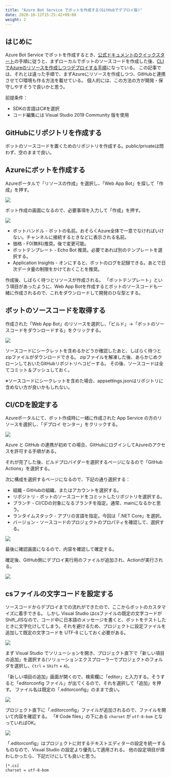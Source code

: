 ```yaml
---
title: "Azure Bot Service でボットを作成する(GitHubでデプロイ版)"
date: 2020-10-12T15:25:42+09:00
weight: 2
---
```


## はじめに
Azure Bot Service でボットを作成するとき、[公式ドキュメントのクイックスタート](https://docs.microsoft.com/ja-jp/azure/bot-service/dotnet/bot-builder-dotnet-sdk-quickstart?view=azure-bot-service-4.0&tabs=vs)の手順に従うと、まずローカルでボットのソースコードを作成した後、[CLIでAzureのリソースを作成しつつデプロイする手順](https://docs.microsoft.com/ja-jp/azure/bot-service/bot-builder-deploy-az-cli?view=azure-bot-service-4.0&tabs=csharp)になっている。
この記事では、それとは違った手順で、まずAzureにリソースを作成しつつ、GitHubと連携させてCI環境も作る方法を載せている。
個人的には、この方法の方が開発・保守しやすそうで良いかと思う。

前提条件：

* SDKの言語はC#を選択
* コード編集には Visual Studio 2019 Community 版を使用

## GitHubにリポジトリを作成する
ボットのソースコードを置くためのリポジトリを作成する。public/privateは問わず、空のままで良い。

## Azureにボットを作成する
Azureポータルで「リソースの作成」を選択し、「Web App Bot」を探して「作成」を押す。

![](2020-10-12-15-33-27.png)

ボット作成の画面になるので、必要事項を入力して「作成」を押す。

![](2020-10-12-15-40-10.png)

* ボットハンドル - ボットの名前。おそらくAzure全体で一意でなければいけない。チャンネルに接続するときなどに表示される名前。
* 価格 - F0(無料)推奨。後で変更可能。
* ボットテンプレート - Echo Bot 推奨。必要であれば別のテンプレートを選択する。
* Application Insights - オンにすると、ボットのログを記録できる。あとで日次データ量の制限をかけておくことを推奨。

作成後、しばらく待つとリソースが作成される。
「ボットテンプレート」という項目があったように、Web App Botを作成するとボットのソースコードも一緒に作成されるので、これをダウンロードして開発のひな型とする。

## ボットのソースコードを取得する
作成された「Web App Bot」のリソースを選択し、「ビルド」→「ボットのソースコードをダウンロードする」をクリックする。

![](2020-10-12-16-09-46.png)

ソースコードにシークレットを含めるかどうか確認したあと、しばらく待つとzipファイルがダウンロードできる。
zipファイルを解凍した後、あらかじめクローンしておいたGitHubリポジトリへコピーする。
その後、ソースコードは全てコミット＆プッシュしておく。

※ソースコードにシークレットを含めた場合、appsettings.jsonはリポジトリに含めない方が良いかもしれない。

## CI/CDを設定する
Azureポータルにて、ボット作成時に一緒に作成された App Service の方のリソースを選択し、「デプロイ センター」をクリックする。

![](2020-10-12-16-20-13.png)

Azure と GitHub の連携が初めての場合、GitHubにログインしてAzureのアクセスを許可する手順がある。

それが完了した後、ビルドプロバイダーを選択するページになるので「GitHub Actions」を選択する。

次に構成を選択するページになるので、下記の通り選択する：

* 組織 - GitHubの組織、またはアカウントを選択する。
* リポジトリ - ボットのソースコードをコミットしたリポジトリを選択する。
* ブランチ - CI/CDの対象になるブランチを指定。通常、mainになるかと思う。
* ランタイムスタック - アプリの言語を指定。今回は「.NET Core」を選択。
* バージョン - ソースコードのプロジェクトのプロパティを確認して、選択する。

![](2020-10-12-16-28-45.png)

最後に確認画面になるので、内容を確認して確定する。

確定後、GitHub側にデプロイ実行用のファイルが追加され、Actionが実行される。

![](2020-10-12-16-32-14.png)

## csファイルの文字コードを設定する
ソースコードからデプロイまでの流れができたので、ここからボットのカスタマイズに着手できる。
しかし Visual Studio はcsファイルの既定の文字コードがShift_JISなので、コード中に日本語のメッセージを書くと、ボットをテストしたときに文字化けしてしまう。それを避けるため、プロジェクトに設定ファイルを追加して既定の文字コードを UTF-8 にしておく必要がある。

![](2020-10-13-17-13-32.png)

まず Visual Studio でソリューションを開き、プロジェクト直下で「新しい項目の追加」を選択する(ソリューションエクスプローラーでプロジェクトのフォルダを選択し、`Ctrl` + `Shift` + `A`)。

「新しい項目の追加」画面が開くので、検索欄に「editor」と入力する。そうすると「editorconfig ファイル」が出てくるので、それを選択して「追加」を押す。
ファイル名は既定の「.editorconfig」のままで良い。

![](2020-10-13-17-17-46.png)

プロジェクト直下に「.editorconfig」ファイルが追加されるので、ファイルを開いて内容を確認する。
「# Code files」の下にある `charset` が `utf-8-bom` となっていればOK。

![](2020-10-13-17-21-06.png)

「.editorconfig」はプロジェクトに対するテキストエディターの設定を統一するものなので、Visual Studio の設定より優先して適用される。
他の設定項目が煩わしかったら、下記だけにしても良いと思う。

```
[*.cs]
charset = utf-8-bom
```
